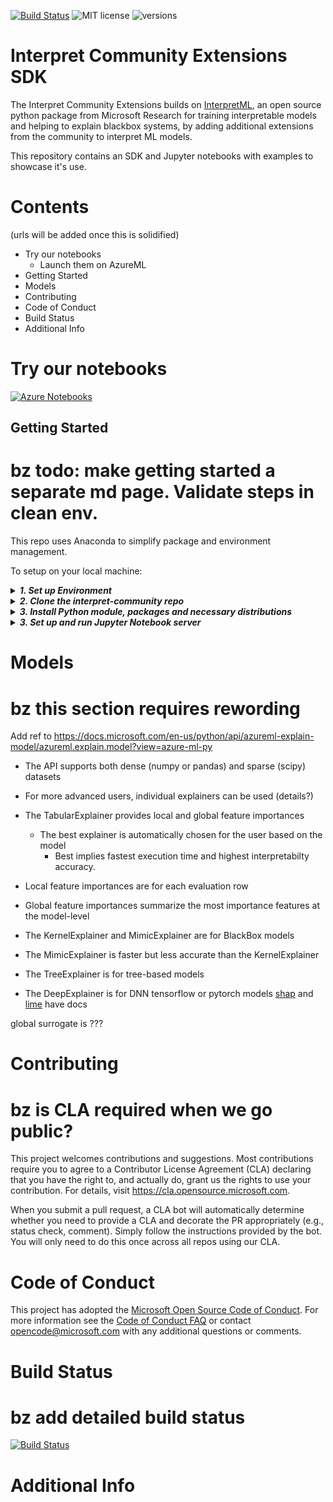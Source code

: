 

[![Build Status](https://dev.azure.com/responsibleai/interpret-extensions/_apis/build/status/microsoft.interpret-community?branchName=master)](https://dev.azure.com/responsibleai/interpret-extensions/_build/latest?definitionId=5&branchName=master)
![MIT license](https://img.shields.io/badge/License-MIT-blue.svg)
![versions](https://img.shields.io/badge/python-2.7%20%7C%203.6-blue)

Interpret Community Extensions SDK
=============================================================


The Interpret Community Extensions builds on [InterpretML](https://github.com/Microsoft/interpret), an open source python package from Microsoft Research for training interpretable models and helping to explain blackbox systems, by adding additional extensions from the community to interpret ML models.

This repository contains an SDK and Jupyter notebooks with examples to showcase it's use.

# Contents
(urls will be added once this is solidified)
- Try our notebooks
    - Launch them on AzureML
- Getting Started 
- Models
- Contributing
- Code of Conduct
- Build Status
- Additional Info

# Try our notebooks
[![Azure Notebooks](https://notebooks.azure.com/launch.png)](https://notebooks.azure.com/import/gh/microsoft/interpret-community)

## Getting Started

# bz todo: make getting started a separate md page. Validate steps in clean env.

This repo uses Anaconda to simplify package and environment management.

To setup on your local machine:

<details><summary><strong><em>1. Set up Environment</em></strong></summary>

    a. Install Anaconda with Python >= 3.6 
       [Miniconda](https://conda.io/projects/conda/en/latest/user-guide/install/index.html) is a quick way to get started.

 
    b. Create conda environment named interp and install packages

```
    conda create --name interp2 python=3.6 anaconda
    
```

    Optional, additional reading:, [conda cheat sheet](https://docs.conda.io/projects/conda/en/4.6.0/_downloads/52a95608c49671267e40c689e0bc00ca/conda-cheatsheet.pdf), [jupyter](https://pypi.org/project/jupyter/) and [nb_conda](https://github.com/Anaconda-Platform/nb_conda)

<details><summary><strong><em>On Windows: c. Activate conda environment</strong></em></summary>

```
    activate interp
```
</details>

<details><summary><strong><em>On Linux:</em> c. Activate conda environment</em></strong></summary>

```
    source activate interp
```
</details>

</details>
 
<details>

<summary><strong><em>2. Clone the interpret-community repo</em></strong></summary>

a. Clone and cd into the repository
```
git clone https://github.com/Microsoft/Interpret-community
cd interpret-community
```
</details>

<details>
<summary><strong><em>3. Install Python module, packages and necessary distributions</em></strong></summary>


```
pip install -e ./python 
```
a. Install additional packages for tests and more
```
pip install -r requirements.txt
```

</details>

<details>
<summary><strong><em>3. Set up and run Jupyter Notebook server </em></strong></summary>

a. Install and run Jupyter Notebook
```
if needed:
          pip install jupyter
then:
jupyter notebook
```
</details>

<!---{% from interpret.ext.blackbox import TabularExplainer %}
--->

# Models

# bz this section requires rewording
Add ref to
https://docs.microsoft.com/en-us/python/api/azureml-explain-model/azureml.explain.model?view=azure-ml-py

* The API supports both dense (numpy or pandas) and sparse (scipy) datasets

* For more advanced users, individual explainers can be used
 (details?)
* The TabularExplainer provides local and global feature importances  
    *  The best explainer is automatically chosen for the user based on the model
        - Best implies fastest execution time and highest interpretabilty accuracy.
* Local feature importances are for each evaluation row
* Global feature importances summarize the most importance features at the model-level
 * The KernelExplainer and MimicExplainer are for BlackBox models
 * The MimicExplainer is faster but less accurate than the KernelExplainer
 * The TreeExplainer is for tree-based models
 * The DeepExplainer is for DNN tensorflow or pytorch models
[shap](https://github.com/slundberg/shap) and [lime](https://github.com/marcotcr/lime) have docs

global surrogate is ???

# Contributing

# bz is CLA required when we go public?

This project welcomes contributions and suggestions.  Most contributions require you to agree to a
Contributor License Agreement (CLA) declaring that you have the right to, and actually do, grant us
the rights to use your contribution. For details, visit https://cla.opensource.microsoft.com.

When you submit a pull request, a CLA bot will automatically determine whether you need to provide
a CLA and decorate the PR appropriately (e.g., status check, comment). Simply follow the instructions
provided by the bot. You will only need to do this once across all repos using our CLA.

# Code of Conduct

This project has adopted the [Microsoft Open Source Code of Conduct](https://opensource.microsoft.com/codeofconduct/).
For more information see the [Code of Conduct FAQ](https://opensource.microsoft.com/codeofconduct/faq/) or
contact [opencode@microsoft.com](mailto:opencode@microsoft.com) with any additional questions or comments.

# Build Status
# bz add detailed build status
[![Build Status](https://dev.azure.com/responsibleai/interpret-extensions/_apis/build/status/microsoft.interpret-community?branchName=master)](https://dev.azure.com/responsibleai/interpret-extensions/_build/latest?definitionId=5&branchName=master)

# Additional Info
